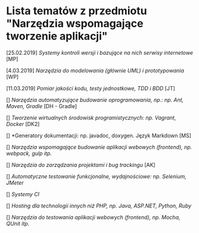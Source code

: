 # Lista tematów z przedmiotu "Narzędzia wspomagające tworzenie aplikacji"

[25.02.2019] *Systemy kontroli wersji i bazujące na nich serwisy internetowe* [MP]

[4.03.2019] *Narzędzia do modelowania (głównie UML) i prototypowania* [WP]

[11.03.2019] *Pomiar jakości kodu, testy jednostkowe, TDD i BDD* [JT]

[] *Narzędzia automatyzujące budowanie oprogramowania, np.: np. Ant, Maven, Gradle* [DH - Gradle]

[] *Tworzenie wirtualnych środowisk programistycznych: np. Vagrant, Docker* [DK2]

[] *Generatory dokumentacji: np. javadoc, doxygen. Język Markdown [MS] 

[] *Narzędzia wspomagające budowanie aplikacji webowych (frontend), np. webpack, gulp itp.*

[] *Narzędzia do zarządzania projektami i bug trackingu* [AK]

[] *Automatyczne testowanie funkcjonalne, wydajnościowe: np. Selenium, JMeter*

[] *Systemy CI*

[] *Hosting dla technologii innych niż PHP, np. Java, ASP.NET, Python, Ruby*

[] *Narzędzia do testowania aplikacji webowych (frontend), np. Mocha, QUnit itp.*

